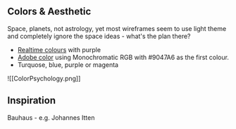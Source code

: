 ## Colors & Aesthetic
Space, planets, not astrology, yet most wireframes seem to use light theme and completely ignore the space ideas - what's the plan there?
- [Realtime colours](https://www.realtimecolors.com/?colors=eae9fc-010104-7a31d8-6a4974-b230d9&fonts=Inter-Inter) with purple
- [Adobe color](https://color.adobe.com/create/color-wheel) using Monochromatic RGB with \#9047A6 as the first colour.
- Turquose, blue, purple or magenta

![[ColorPsychology.png]]
## Inspiration
Bauhaus - e.g. Johannes Itten

